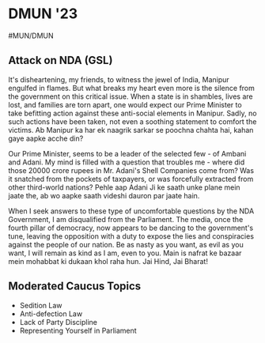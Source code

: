 # DMUN '23
#MUN/DMUN

## Attack on NDA (GSL)
It's disheartening, my friends, to witness the jewel of India, Manipur engulfed in flames. But what breaks my heart even more is the silence from the government on this critical issue. When a state is in shambles, lives are lost, and families are torn apart, one would expect our Prime Minister to take befitting action against these anti-social elements in Manipur. Sadly, no such actions have been taken, not even a soothing statement to comfort the victims. Ab Manipur ka har ek naagrik sarkar se poochna chahta hai, kahan gaye aapke acche din?

Our Prime Minister, seems to be a leader of the selected few - of Ambani and Adani. My mind is filled with a question that troubles me - where did those 20000 crore rupees in Mr. Adani's Shell Companies come from? Was it snatched from the pockets of taxpayers, or was forcefully extracted from other third-world nations? Pehle aap Adani Ji ke saath unke plane mein jaate the, ab wo aapke saath videshi dauron par jaate hain. 

When I seek answers to these type of uncomfortable questions by the NDA Government, I am disqualified from the Parliament. The media, once the fourth pillar of democracy, now appears to be dancing to the government's tune, leaving the opposition with a duty to expose the lies and conspiracies against the people of our nation. Be as nasty as you want, as evil as you want, I will remain as kind as I am, even to you. Main is nafrat ke bazaar mein mohabbat ki dukaan khol raha hun.  Jai Hind, Jai Bharat!

## Moderated Caucus Topics
- Sedition Law
- Anti-defection Law
- Lack of Party Discipline
- Representing Yourself in Parliament





